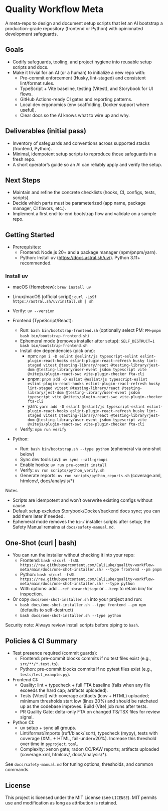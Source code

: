 # Quality Workflow Meta

A meta-repo to design and document setup scripts that let an AI bootstrap a production-grade repository (frontend or Python) with opinionated development safeguards.

## Goals
- Codify safeguards, tooling, and project hygiene into reusable setup scripts and docs.
- Make it trivial for an AI (or a human) to initialize a new repo with:
  - Pre-commit enforcement (Husky, lint-staged) and consistent lint/format rules.
  - TypeScript + Vite baseline, testing (Vitest), and Storybook for UI flows.
  - GitHub Actions-ready CI gates and reporting patterns.
  - Local dev ergonomics (env scaffolding, Docker support where useful).
  - Clear docs so the AI knows what to wire up and why.


## Deliverables (initial pass)
- Inventory of safeguards and conventions across supported stacks (frontend, Python).
- Minimal, idempotent setup scripts to reproduce those safeguards in a fresh repo.
- A short operator’s guide so an AI can reliably apply and verify the setup.

## Next Steps
- Maintain and refine the concrete checklists (hooks, CI, configs, tests, scripts).
- Decide which parts must be parameterized (app name, package manager, CI flavors, etc.).
- Implement a first end-to-end bootstrap flow and validate on a sample repo.

## Getting Started
- Prerequisites:
  - Frontend: Node.js 20+ and a package manager (npm/pnpm/yarn).
  - Python: Install uv (https://docs.astral.sh/uv/). Python 3.11+ recommended.

### Install uv
- macOS (Homebrew): `brew install uv`
- Linux/macOS (official script): `curl -LsSf https://astral.sh/uv/install.sh | sh`
- Verify: `uv --version`
- Frontend (TypeScript/React):
  - Run: `bash bin/bootstrap-frontend.sh` (optionally select PM: `PM=pnpm bash bin/bootstrap-frontend.sh`)
  - Ephemeral mode (removes installer after setup): `SELF_DESTRUCT=1 bash bin/bootstrap-frontend.sh`
  - Install dev dependencies (pick one):
    - npm: `npm i -D eslint @eslint/js typescript-eslint eslint-plugin-react-hooks eslint-plugin-react-refresh husky lint-staged vitest @testing-library/react @testing-library/jest-dom @testing-library/user-event jsdom typescript vite @vitejs/plugin-react-swc vite-plugin-checker fta-cli`
    - pnpm: `pnpm add -D eslint @eslint/js typescript-eslint eslint-plugin-react-hooks eslint-plugin-react-refresh husky lint-staged vitest @testing-library/react @testing-library/jest-dom @testing-library/user-event jsdom typescript vite @vitejs/plugin-react-swc vite-plugin-checker fta-cli`
    - yarn: `yarn add -D eslint @eslint/js typescript-eslint eslint-plugin-react-hooks eslint-plugin-react-refresh husky lint-staged vitest @testing-library/react @testing-library/jest-dom @testing-library/user-event jsdom typescript vite @vitejs/plugin-react-swc vite-plugin-checker fta-cli`
  - Verify: `npm run verify`

- Python:
  - Run: `bash bin/bootstrap.sh --type python` (ephemeral via one‑shot below)
  - Sync dev tools (uv): `uv sync --all-groups`
  - Enable hooks: `uv run pre-commit install`
  - Verify: `uv run scripts/python_verify.sh`
  - Generate reports: `uv run scripts/python_reports.sh` (coverage.xml, htmlcov/, docs/analysis/*)

Notes
- Scripts are idempotent and won’t overwrite existing configs without cause.
- Default setup excludes Storybook/Docker/backend docs sync; you can add them later if needed.
 - Ephemeral mode removes the `bin/` installer scripts after setup; the Safety Manual remains at `docs/safety-manual.md`.

## One-Shot (curl | bash)
- You can run the installer without checking it into your repo:
  - Frontend: `bash <(curl -fsSL https://raw.githubusercontent.com/CaliLuke/quality-workflow-meta/main/docs/one-shot-installer.sh) --type frontend --pm pnpm`
  - Python:   `bash <(curl -fsSL https://raw.githubusercontent.com/CaliLuke/quality-workflow-meta/main/docs/one-shot-installer.sh) --type python`
  - With options: add `--ref <branch|tag>` or `--keep` to retain bin/ for inspection.
- Or copy `docs/one-shot-installer.sh` into your project and run:
  - `bash docs/one-shot-installer.sh --type frontend --pm npm` (defaults to self-destruct)
  - `bash docs/one-shot-installer.sh --type python`

Security note: Always review install scripts before piping to `bash`.

## Policies & CI Summary
- Test presence required (commit guards):
  - Frontend: pre-commit blocks commits if no test files exist (e.g., `src/**/*.test.ts`).
  - Python: pre-commit blocks commits if no pytest files exist (e.g., `tests/test_example.py`).
- Frontend CI:
  - Quality: lint + typecheck + full FTA baseline (fails when any file exceeds the hard cap; artifacts uploaded).
  - Tests (Vitest) with coverage artifacts (lcov + HTML) uploaded; minimum thresholds start low (lines 20%) and should be ratcheted up as the codebase improves. Build (Vite) job runs after tests.
  - PR Quality Gate: delta-only FTA on changed TS/TSX files for review signal.
- Python CI:
  - uv setup + sync all groups.
  - Lint/format/imports (ruff/black/isort), typecheck (mypy), tests with coverage (XML + HTML, fail-under=20%). Increase this threshold over time in `pyproject.toml`.
  - Complexity: xenon gate; radon CC/RAW reports; artifacts uploaded (coverage.xml, htmlcov/, docs/analysis/*).

See `docs/safety-manual.md` for tuning options, thresholds, and common commands.

## License
This project is licensed under the MIT License (see `LICENSE`). MIT permits use and modification as long as attribution is retained.
